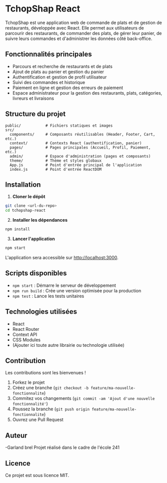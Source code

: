 # TchopShap React

TchopShap est une application web de commande de plats et de gestion de restaurants, développée avec React. Elle permet aux utilisateurs de parcourir des restaurants, de commander des plats, de gérer leur panier, de suivre leurs commandes et d'administrer les données côté back-office.

## Fonctionnalités principales

- Parcours et recherche de restaurants et de plats
- Ajout de plats au panier et gestion du panier
- Authentification et gestion de profil utilisateur
- Suivi des commandes et historique
- Paiement en ligne et gestion des erreurs de paiement
- Espace administrateur pour la gestion des restaurants, plats, catégories, livreurs et livraisons

## Structure du projet

```
public/           # Fichiers statiques et images
src/
  components/     # Composants réutilisables (Header, Footer, Cart, etc.)
  context/        # Contexts React (authentification, panier)
  pages/          # Pages principales (Accueil, Profil, Paiement, etc.)
  admin/          # Espace d'administration (pages et composants)
  theme/          # Thème et styles globaux
  App.js          # Point d'entrée principal de l'application
  index.js        # Point d'entrée ReactDOM
```

## Installation

1. **Cloner le dépôt**

```bash
git clone <url-du-repo>
cd tchopshap-react
```

2. **Installer les dépendances**

```bash
npm install
```

3. **Lancer l'application**

```bash
npm start
```

L'application sera accessible sur [http://localhost:3000](http://localhost:3000).

## Scripts disponibles

- `npm start` : Démarre le serveur de développement
- `npm run build` : Crée une version optimisée pour la production
- `npm test` : Lance les tests unitaires

## Technologies utilisées

- React
- React Router
- Context API
- CSS Modules
- (Ajouter ici toute autre librairie ou technologie utilisée)

## Contribution

Les contributions sont les bienvenues !

1. Forkez le projet
2. Créez une branche (`git checkout -b feature/ma-nouvelle-fonctionnalite`)
3. Commitez vos changements (`git commit -am 'Ajout d'une nouvelle fonctionnalité'`)
4. Poussez la branche (`git push origin feature/ma-nouvelle-fonctionnalite`)
5. Ouvrez une Pull Request

## Auteur

-Garland brel Projet réalisé dans le cadre de l'école 241

## Licence

Ce projet est sous licence MIT.
